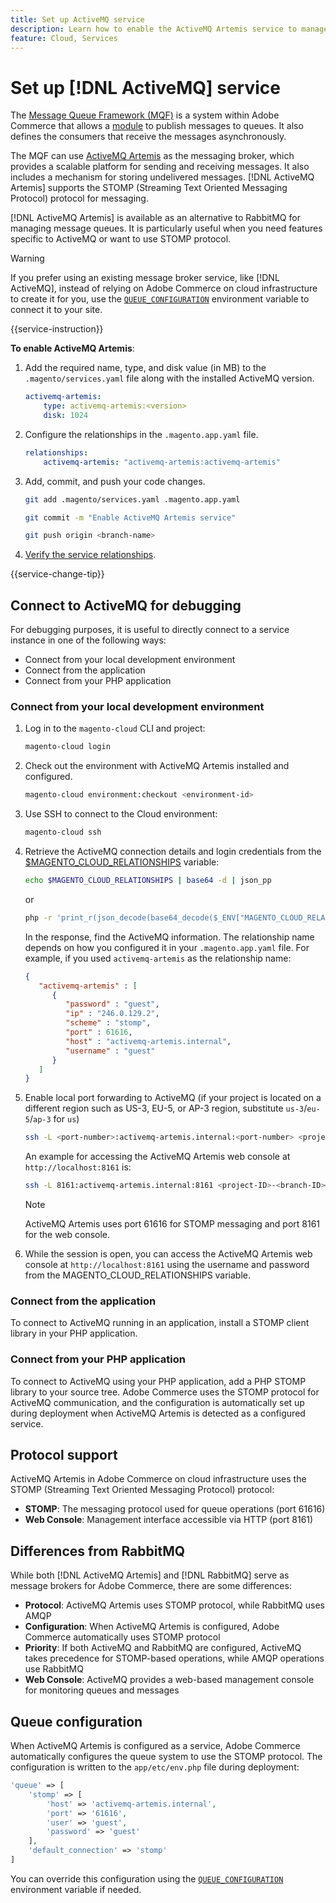 ```yaml
---
title: Set up ActiveMQ service
description: Learn how to enable the ActiveMQ Artemis service to manage message queues for Adobe Commerce on cloud infrastructure.
feature: Cloud, Services
---
```

# Set up [!DNL ActiveMQ] service

The [Message Queue Framework (MQF)](https://experienceleague.adobe.com/docs/commerce-operations/configuration-guide/message-queues/message-queue-framework.html) is a system within Adobe Commerce that allows a [module](https://experienceleague.adobe.com/en/docs/commerce-operations/implementation-playbook/glossary#module) to publish messages to queues. It also defines the consumers that receive the messages asynchronously.

The MQF can use [ActiveMQ Artemis](https://activemq.apache.org/components/artemis/) as the messaging broker, which provides a scalable platform for sending and receiving messages. It also includes a mechanism for storing undelivered messages. [!DNL ActiveMQ Artemis] supports the STOMP (Streaming Text Oriented Messaging Protocol) protocol for messaging.

[!DNL ActiveMQ Artemis] is available as an alternative to RabbitMQ for managing message queues. It is particularly useful when you need features specific to ActiveMQ or want to use STOMP protocol.

>[!WARNING]
>
>If you prefer using an existing message broker service, like [!DNL ActiveMQ], instead of relying on Adobe Commerce on cloud infrastructure to create it for you, use the [`QUEUE_CONFIGURATION`](../environment/variables-deploy.md#queue_configuration) environment variable to connect it to your site.

{{service-instruction}}

**To enable ActiveMQ Artemis**:

1. Add the required name, type, and disk value (in MB) to the `.magento/services.yaml` file along with the installed ActiveMQ version.

   ```yaml
   activemq-artemis:
       type: activemq-artemis:<version>
       disk: 1024
   ```

1. Configure the relationships in the `.magento.app.yaml` file.

   ```yaml
   relationships:
       activemq-artemis: "activemq-artemis:activemq-artemis"
   ```

1. Add, commit, and push your code changes.

   ```bash
   git add .magento/services.yaml .magento.app.yaml
   ```

   ```bash
   git commit -m "Enable ActiveMQ Artemis service"
   ```

   ```bash
   git push origin <branch-name>
   ```

1. [Verify the service relationships](services-yaml.md#service-relationships).

{{service-change-tip}}

## Connect to ActiveMQ for debugging

For debugging purposes, it is useful to directly connect to a service instance in one of the following ways:

- Connect from your local development environment
- Connect from the application
- Connect from your PHP application

### Connect from your local development environment

1. Log in to the `magento-cloud` CLI and project:

   ```bash
   magento-cloud login
   ```

1. Check out the environment with ActiveMQ Artemis installed and configured.

   ```bash
   magento-cloud environment:checkout <environment-id>
   ```

1. Use SSH to connect to the Cloud environment:

   ```bash
   magento-cloud ssh
   ```

1. Retrieve the ActiveMQ connection details and login credentials from the [$MAGENTO_CLOUD_RELATIONSHIPS](../application/properties.md#relationships) variable:

   ```bash
   echo $MAGENTO_CLOUD_RELATIONSHIPS | base64 -d | json_pp
   ```

   or

   ```bash
   php -r 'print_r(json_decode(base64_decode($_ENV["MAGENTO_CLOUD_RELATIONSHIPS"])));'
   ```

   In the response, find the ActiveMQ information. The relationship name depends on how you configured it in your `.magento.app.yaml` file. For example, if you used `activemq-artemis` as the relationship name:

   ```json
   {
      "activemq-artemis" : [
         {
            "password" : "guest",
            "ip" : "246.0.129.2",
            "scheme" : "stomp",
            "port" : 61616,
            "host" : "activemq-artemis.internal",
            "username" : "guest"
         }
      ]
   }
   ```

1. Enable local port forwarding to ActiveMQ (if your project is located on a different region such as US-3, EU-5, or AP-3 region, substitute ``us-3``/``eu-5``/``ap-3`` for ``us``)

   ```bash
   ssh -L <port-number>:activemq-artemis.internal:<port-number> <project-ID>-<branch-ID>@ssh.us.magentosite.cloud
   ```

   An example for accessing the ActiveMQ Artemis web console at `http://localhost:8161` is:

   ```bash
   ssh -L 8161:activemq-artemis.internal:8161 <project-ID>-<branch-ID>@ssh.us.magentosite.cloud
   ```

   >[!NOTE]
   >
   >ActiveMQ Artemis uses port 61616 for STOMP messaging and port 8161 for the web console.

1. While the session is open, you can access the ActiveMQ Artemis web console at `http://localhost:8161` using the username and password from the MAGENTO_CLOUD_RELATIONSHIPS variable.

### Connect from the application

To connect to ActiveMQ running in an application, install a STOMP client library in your PHP application.

### Connect from your PHP application

To connect to ActiveMQ using your PHP application, add a PHP STOMP library to your source tree. Adobe Commerce uses the STOMP protocol for ActiveMQ communication, and the configuration is automatically set up during deployment when ActiveMQ Artemis is detected as a configured service.

## Protocol support

ActiveMQ Artemis in Adobe Commerce on cloud infrastructure uses the STOMP (Streaming Text Oriented Messaging Protocol) protocol:

- **STOMP**: The messaging protocol used for queue operations (port 61616)
- **Web Console**: Management interface accessible via HTTP (port 8161)

## Differences from RabbitMQ

While both [!DNL ActiveMQ Artemis] and [!DNL RabbitMQ] serve as message brokers for Adobe Commerce, there are some differences:

- **Protocol**: ActiveMQ Artemis uses STOMP protocol, while RabbitMQ uses AMQP
- **Configuration**: When ActiveMQ Artemis is configured, Adobe Commerce automatically uses STOMP protocol
- **Priority**: If both ActiveMQ and RabbitMQ are configured, ActiveMQ takes precedence for STOMP-based operations, while AMQP operations use RabbitMQ
- **Web Console**: ActiveMQ provides a web-based management console for monitoring queues and messages

## Queue configuration

When ActiveMQ Artemis is configured as a service, Adobe Commerce automatically configures the queue system to use the STOMP protocol. The configuration is written to the `app/etc/env.php` file during deployment:

```php
'queue' => [
    'stomp' => [
        'host' => 'activemq-artemis.internal',
        'port' => '61616',
        'user' => 'guest',
        'password' => 'guest'
    ],
    'default_connection' => 'stomp'
]
```

You can override this configuration using the [`QUEUE_CONFIGURATION`](../environment/variables-deploy.md#queue_configuration) environment variable if needed.

